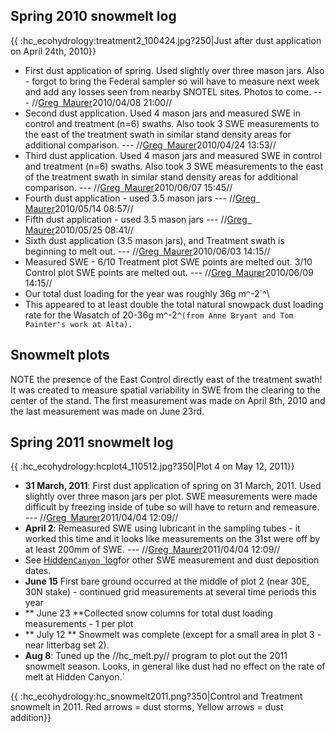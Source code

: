 ## Spring 2010 snowmelt log

{{ :hc\_ecohydrology:treatment2\_100424.jpg?250|Just after dust
application on April 24th, 2010}}

* First dust application of spring. Used slightly over three mason jars. Also - forgot to bring the Federal sampler so will have to measure next week and add any losses seen from nearby SNOTEL sites. Photos to come.  --- //[Greg`
`Maurer](primaryproductivity@gmail.com)2010/04/08 21:00//
* Second dust application. Used 4 mason jars and measured SWE in control and treatment (n=6) swaths. Also took 3 SWE measurements to the east of the treatment swath in similar stand density areas for additional comparison. --- //[Greg`
`Maurer](primaryproductivity@gmail.com)2010/04/24 13:53//
* Third dust application. Used 4 mason jars and measured SWE in control and treatment (n=6) swaths. Also took 3 SWE measurements to the east of the treatment swath in similar stand density areas for additional comparison.  --- //[Greg`
`Maurer](primaryproductivity@gmail.com)2010/06/07 15:45//
* Fourth dust application - used 3.5 mason jars --- //[Greg`
`Maurer](primaryproductivity@gmail.com)2010/05/14 08:57//
* Fifth dust application - used 3.5 mason jars --- //[Greg`
`Maurer](primaryproductivity@gmail.com)2010/05/25 08:41//
* Sixth dust application (3.5 mason jars), and Treatment swath is beginning to melt out. --- //[Greg`
`Maurer](primaryproductivity@gmail.com)2010/06/03 14:15//
* Measured SWE - 6/10 Treatment plot SWE points are melted out. 3/10 Control plot SWE points are melted out. --- //[Greg`
`Maurer](primaryproductivity@gmail.com)2010/06/09 14:15//
* Our total dust loading for the year was roughly 36g m`^`-2`^\
* This appeared to at least double the total natural snowpack dust loading rate for the Wasatch of 20-36g m`^`-2`^(from Anne Bryant and Tom Painter's work at Alta).`

Snowmelt plots
--------------

NOTE the presence of the East Control directly east of the treatment
swath! It was created to measure spatial variability in SWE from the
clearing to the center of the stand. The first measurement was made on
April 8th, 2010 and the last measurement was made on June 23rd.

## Spring 2011 snowmelt log

{{ :hc\_ecohydrology:hcplot4\_110512.jpg?350|Plot 4 on May 12, 2011}}

* **31 March, 2011**: First dust application of spring on 31 March, 2011. Used slightly over three mason jars per plot. SWE measurements were made difficult by freezing inside of tube so will have to return and remeasure.  --- //[Greg`
`Maurer](primaryproductivity@gmail.com)2011/04/04 12:09//
* **April 2**: Remeasured SWE using lubricant in the sampling tubes - it worked this time and it looks like measurements on the 31st were off by at least 200mm of SWE.  --- //[Greg`
`Maurer](primaryproductivity@gmail.com)2011/04/04 12:09//
* See [Hidden`Canyon`
`log](hiddencanyon:hc2011_log)for other SWE measurement and dust deposition dates.
* **June 15** First bare ground occurred  at the middle of plot 2 (near 30E, 30N stake) - continued grid measurements at several time periods this year
* ** June 23 **Collected snow columns for total dust loading measurements - 1 per plot
* ** July 12 ** Snowmelt was complete (except for a small area in plot 3 - near litterbag set 2).
* **Aug 8**: Tuned up the //hc_melt.py// program to plot out the 2011 snowmelt season. Looks, in general like dust had no effect on the rate of melt at Hidden Canyon.`

{{ :hc\_ecohydrology:hc\_snowmelt2011.png?350|Control and Treatment
snowmelt in 2011. Red arrows = dust storms, Yellow arrows = dust
addition}}
